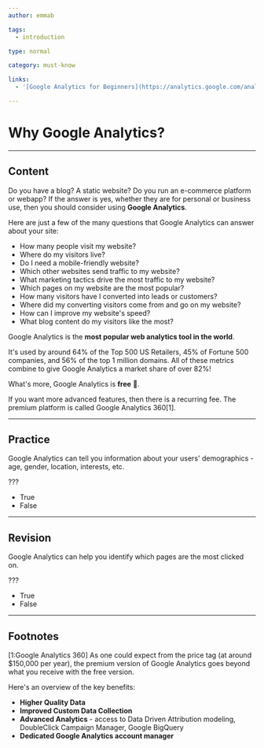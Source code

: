 ```yaml
---
author: emmab

tags:
  - introduction

type: normal

category: must-know

links:
  - '[Google Analytics for Beginners](https://analytics.google.com/analytics/academy/course/6){website}'

---
```

# Why Google Analytics?

---
## Content

Do you have a blog? A static website? Do you run an e-commerce platform or webapp? If the answer is yes, whether they are for personal or business use, then you should consider using **Google Analytics**. 

Here are just a few of the many questions that Google Analytics can answer about your site:

- How many people visit my website?
- Where do my visitors live?
- Do I need a mobile-friendly website?
- Which other websites send traffic to my website?
- What marketing tactics drive the most traffic to my website?
- Which pages on my website are the most popular?
- How many visitors have I converted into leads or customers?
- Where did my converting visitors come from and go on my website?
- How can I improve my website's speed?
- What blog content do my visitors like the most?

Google Analytics is the **most popular web analytics tool in the world**.

It's used by around 64% of the Top 500 US Retailers, 45% of Fortune 500 companies, and 56% of the top 1 million domains. All of these metrics combine to give Google Analytics a market share of over 82%!

What's more, Google Analytics is **free** 🎉.

If you want more advanced features, then there is a recurring fee. The premium platform is called Google Analytics 360[1].

---
## Practice

Google Analytics can tell you information about your users' demographics - age, gender, location, interests, etc.

???

* True
* False


---
## Revision

Google Analytics can help you identify which pages are the most clicked on.

???

* True
* False

---
## Footnotes

[1:Google Analytics 360]
As one could expect from the price tag (at around $150,000 per year), the premium version of Google Analytics goes beyond what you receive with the free version.

Here's an overview of the key benefits:

- **Higher Quality Data** 
- **Improved Custom Data Collection**
- **Advanced Analytics** - access to Data Driven Attribution modeling, DoubleClick Campaign Manager, Google BigQuery
- **Dedicated Google Analytics account manager** 
